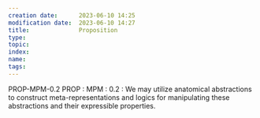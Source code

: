 ```yaml
---
creation date:		2023-06-10 14:25
modification date:	2023-06-10 14:27
title: 				Proposition
type:
topic:
index:
name:
tags: 
---
```

PROP-MPM-0.2
PROP : MPM : 0.2 : We may utilize anatomical abstractions to construct meta-representations and logics for manipulating these abstractions and their expressible properties.